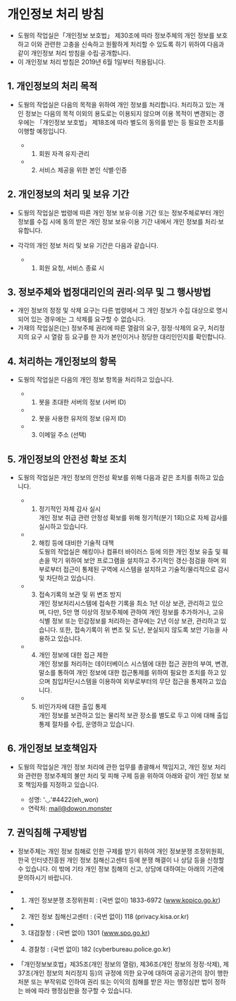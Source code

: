 # 개인정보 처리 방침
- 도웡의 작업실은「개인정보 보호법」 제30조에 따라 정보주체의 개인 정보를 보호하고 이와 관련한 고충을 신속하고 원활하게 처리할 수 있도록 하기 위하여 다음과 같이 개인정보 처리 방침을 수립·공개합니다.
- 이 개인정보 처리 방침은 2019년 6월 1일부터 적용됩니다.

## 1. 개인정보의 처리 목적
- 도웡의 작업실은 다음의 목적을 위하여 개인 정보를 처리합니다. 처리하고 있는 개인 정보는 다음의 목적 이외의 용도로는 이용되지 않으며 이용 목적이 변경되는 경우에는 「개인정보 보호법」 제18조에 따라 별도의 동의를 받는 등 필요한 조치를 이행할 예정입니다.

  - 1. 회원 자격 유지·관리
  - 2. 서비스 제공을 위한 본인 식별·인증

## 2. 개인정보의 처리 및 보유 기간
- 도웡의 작업실은 법령에 따른 개인 정보 보유·이용 기간 또는 정보주체로부터 개인 정보를 수집 시에 동의 받은 개인 정보 보유·이용 기간 내에서 개인 정보를 처리·보유합니다.
- 각각의 개인 정보 처리 및 보유 기간은 다음과 같습니다.

  - 1. 회원 요청, 서비스 종료 시

## 3. 정보주체와 법정대리인의 권리·의무 및 그 행사방법
- 개인 정보의 정정 및 삭제 요구는 다른 법령에서 그 개인 정보가 수집 대상으로 명시되어 있는 경우에는 그 삭제를 요구할 수 없습니다.
- 가재의 작업실은(는) 정보주체 권리에 따른 열람의 요구, 정정·삭제의 요구, 처리정지의 요구 시 열람 등 요구를 한 자가 본인이거나 정당한 대리인인지를 확인합니다.

## 4. 처리하는 개인정보의 항목
- 도웡의 작업실은 다음의 개인 정보 항목을 처리하고 있습니다.

  - 1. 봇을 초대한 서버의 정보 (서버 ID)
  - 2. 봇을 사용한 유저의 정보 (유저 ID)
  - 3. 이메일 주소 (선택)

## 5. 개인정보의 안전성 확보 조치
- 도웡의 작업실은 개인 정보의 안전성 확보를 위해 다음과 같은 조치를 취하고 있습니다.

  - 1. 정기적인 자체 감사 실시 \
개인 정보 취급 관련 안정성 확보를 위해 정기적(분기 1회)으로 자체 감사를 실시하고 있습니다.

  - 2. 해킹 등에 대비한 기술적 대책 \
도웡의 작업실은 해킹이나 컴퓨터 바이러스 등에 의한 개인 정보 유출 및 훼손을 막기 위하여 보안 프로그램을 설치하고 주기적인 갱신·점검을 하며 외부로부터 접근이 통제된 구역에 시스템을 설치하고 기술적/물리적으로 감시 및 차단하고 있습니다.

  - 3. 접속기록의 보관 및 위 변조 방지 \
개인 정보처리시스템에 접속한 기록을 최소 1년 이상 보관, 관리하고 있으며, 다만, 5만 명 이상의 정보주체에 관하여 개인 정보를 추가하거나, 고유식별 정보 또는 민감정보를 처리하는 경우에는 2년 이상 보관, 관리하고 있습니다.
또한, 접속기록이 위 변조 및 도난, 분실되지 않도록 보안 기능을 사용하고 있습니다.

  - 4. 개인 정보에 대한 접근 제한 \
개인 정보를 처리하는 데이터베이스 시스템에 대한 접근 권한의 부여, 변경, 말소를 통하여 개인 정보에 대한 접근통제를 위하여 필요한 조치를 하고 있으며 침입차단시스템을 이용하여 외부로부터의 무단 접근을 통제하고 있습니다.

  - 5. 비인가자에 대한 출입 통제 \
개인 정보를 보관하고 있는 물리적 보관 장소를 별도로 두고 이에 대해 출입통제 절차를 수립, 운영하고 있습니다.

## 6. 개인정보 보호책임자
- 도웡의 작업실은 개인 정보 처리에 관한 업무를 총괄해서 책임지고, 개인 정보 처리와 관련한 정보주체의 불만 처리 및 피해 구제 등을 위하여 아래와 같이 개인 정보 보호 책임자를 지정하고 있습니다.

  - 성명: '◡'#4422(eh_won)
  - 연락처: mail@dowon.monster

## 7. 권익침해 구제방법
- 정보주체는 개인 정보 침해로 인한 구제를 받기 위하여 개인 정보분쟁 조정위원회, 한국 인터넷진흥원 개인 정보 침해신고센터 등에 분쟁 해결이 나 상담 등을 신청할 수 있습니다. 이 밖에 기타 개인 정보 침해의 신고, 상담에 대하여는 아래의 기관에 문의하시기 바랍니다.

- 1. 개인 정보분쟁 조정위원회 : (국번 없이) 1833-6972 (www.kopico.go.kr)
- 2. 개인 정보 침해신고센터 : (국번 없이) 118 (privacy.kisa.or.kr)
- 3. 대검찰청 : (국번 없이) 1301 (www.spo.go.kr)
- 4. 경찰청 : (국번 없이) 182 (cyberbureau.police.go.kr)

- 「개인정보보호법」제35조(개인 정보의 열람), 제36조(개인 정보의 정정·삭제), 제37조(개인 정보의 처리정지 등)의 규정에 의한 요구에 대하여 공공기관의 장이 행한 처분 또는 부작위로 인하여 권리 또는 이익의 침해를 받은 자는 행정심판 법이 정하는 바에 따라 행정심판을 청구할 수 있습니다.

